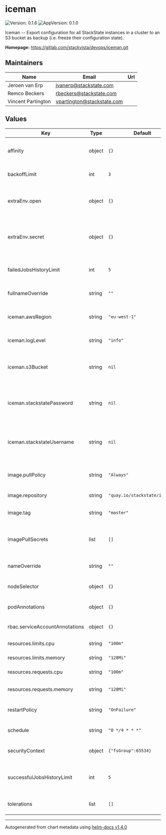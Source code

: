 # iceman

![Version: 0.1.6](https://img.shields.io/badge/Version-0.1.6-informational?style=flat-square) ![AppVersion: 0.1.0](https://img.shields.io/badge/AppVersion-0.1.0-informational?style=flat-square)

Iceman -- Export configuration for all StackState instances in a cluster to an S3 bucket as backup (i.e. freeze their configuration state).

**Homepage:** <https://gitlab.com/stackvista/devops/iceman.git>

## Maintainers

| Name | Email | Url |
| ---- | ------ | --- |
| Jeroen van Erp | jvanerp@stackstate.com |  |
| Remco Beckers | rbeckers@stackstate.com |  |
| Vincent Partington | vpartington@stackstate.com |  |

## Values

| Key | Type | Default | Description |
|-----|------|---------|-------------|
| affinity | object | `{}` | Affinity settings for pod assignment. |
| backoffLimit | int | `3` | For failed jobs, how many times to retry. |
| extraEnv.open | object | `{}` | Extra open environment variables to inject into pods. |
| extraEnv.secret | object | `{}` | Extra secret environment variables to inject into pods via a `Secret` object. |
| failedJobsHistoryLimit | int | `5` | The number of failed CronJob executions that are saved. |
| fullnameOverride | string | `""` | Override the fullname of the chart. |
| iceman.awsRegion | string | `"eu-west-1"` | Default AWS region where the S3 bucket resides. |
| iceman.logLevel | string | `"info"` | Log level of the Iceman application. |
| iceman.s3Bucket | string | `nil` | **REQUIRED** S3 bucket name to place the backup configuration. |
| iceman.stackstatePassword | string | `nil` | **REQUIRED** Administrator password for the Admin API running on all StackStates. |
| iceman.stackstateUsername | string | `nil` | **REQUIRED** Administrator username for the Admin API running on all StackStates. |
| image.pullPolicy | string | `"Always"` | Default container image pull policy. |
| image.repository | string | `"quay.io/stackstate/iceman"` | Base container image registry. |
| image.tag | string | `"master"` | Default container image tag. |
| imagePullSecrets | list | `[]` | Extra secrets / credentials needed for container image registry. |
| nameOverride | string | `""` | Override the name of the chart. |
| nodeSelector | object | `{}` | Node labels for pod assignment. |
| podAnnotations | object | `{}` | Annotations to inject into `Job` pods. |
| rbac.serviceAccountAnnotations | object | `{}` | Additional `ServiceAccount` annotations. |
| resources.limits.cpu | string | `"100m"` | CPU resource limits. |
| resources.limits.memory | string | `"128Mi"` | Memory resource limits. |
| resources.requests.cpu | string | `"100m"` | CPU resource requests. |
| resources.requests.memory | string | `"128Mi"` | Memory resource requests. |
| restartPolicy | string | `"OnFailure"` | For failed jobs, how to handle restarts. |
| schedule | string | `"0 */4 * * *"` | Default schedule for this CronJob. |
| securityContext | object | `{"fsGroup":65534}` | Security context for the `CronJob` object. |
| successfulJobsHistoryLimit | int | `5` | The number of successful CronJob executions that are saved. |
| tolerations | list | `[]` | Toleration labels for pod assignment. |

----------------------------------------------
Autogenerated from chart metadata using [helm-docs v1.4.0](https://github.com/norwoodj/helm-docs/releases/v1.4.0)
